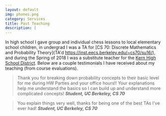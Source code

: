 ```yaml
---
layout: default
img: phones.png
category: Services
title: Past Teaching
description: |
---
```

In high school I gave group and individual chess lessons to
local elementary school children, in undergrad I was a TA for
[CS 70: Discrete Mathematics and Probability Theory](TA'd https://inst.eecs.berkeley.edu/~cs70/su16/),
and during the Spring of 2018 I was a substitute teacher for the [Kern High
School District](https://www.kernhigh.org/). Below are a couple testimonials I
have received about my teaching (from course evaluations).

> Thank you for breaking down probability concepts to their basic level for me
> during HW Parties and your office hours!! Your explanations help me
> understand the basics so I can build up and understand more complicated
> concepts! <cite> **Student, UC Berkeley, CS 70** </cite>

> You explain things very well, thanks for being one of the best TAs I've ever
> had! <cite> **Student, UC Berkeley, CS 70** </cite>